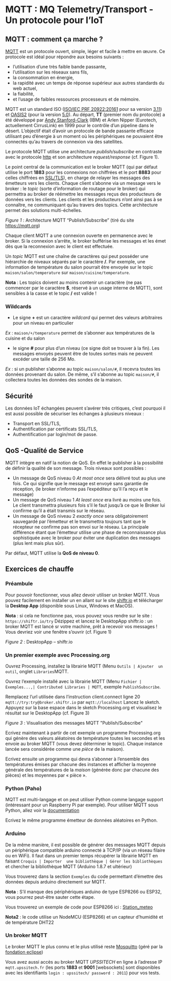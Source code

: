 # MQTT : MQ Telemetry/Transport - Un protocole pour l’IoT
## MQTT : comment ça marche ?
[MQTT](https://mqtt.org) est un protocole ouvert, simple, léger et facile à mettre en œuvre. Ce protocole est idéal pour répondre aux besoins suivants :
* l’utilisation d’une très faible bande passante,
* l’utilisation sur les réseaux sans fils,
* la consommation en énergie,
* la rapidité avec un temps de réponse supérieur aux autres standards du web actuel,
* la fiabilité,
* et l’usage de faibles ressources processeurs et de mémoire.

MQTT est un standard ISO ([ISO/IEC  PRF  20922:20161](https://www.iso.org/standard/69466.html) pour sa version [3.11](https://docs.oasis-open.org/mqtt/mqtt/v3.1.1/os/mqtt-v3.1.1-os.html))  et  [OASIS2](https://docs.oasis-open.org/mqtt/mqtt/v5.0/mqtt-v5.0.html) (pour la
version [5.0](https://docs.oasis-open.org/mqtt/mqtt/v5.0/mqtt-v5.0.html)).
Au  départ, **TT** (premier nom du protocole) a été développé par [Andy Stanford-Clark](https://en.wikipedia.org/wiki/Andy_Stanford-Clark) (IBM) et Arlen Nipper (Eurotech, actuellement CirrusLink) en 1999  pour le contrôle d’un pipeline dans le désert.
L’objectif était d’avoir un protocole de bande passante efficace utilisant peu d’énergie à un moment où
les périphériques ne pouvaient être connectés qu’au travers de connexion via des satellites.

Le protocole MQTT utilise une architecture *publish/subscribe* en contraste avec le protocole [http](https://www.rfc-editor.org/rfc/rfc9110.html) et son architecture *request/response* (cf. Figure 1).

Le point central de la communication est le broker MQTT (qui par défaut utilise le port **1883** pour les
connexions non chiffrées et le port **8883** pour celles chiffrées en [SSL/TLS](https://www.certeurope.fr/blog/tout-savoir-sur-les-certificats-ssl/)), en charge de relayer les messages des émetteurs vers les clients. Chaque client  s’abonne via un message vers le broker : le *topic* (sorte d’information de routage pour le broker) qui permettra au  broker de réémettre les messages reçus des producteurs de données vers les clients. Les clients et les producteurs n’ont ainsi pas à se connaître, ne communiquant qu’au travers des topics. Cette architecture permet des solutions multi-échelles.


*Figure 1* : Architecture MQTT “Publish/Subscribe” (tiré du site https://mqtt.org)

Chaque client MQTT a une connexion ouverte en permanence avec le broker. Si la connexion s’arrête,
le broker bufférise les messages et les émet dès que la reconnexion avec le client est effectuée.

Un *topic* MQTT est une chaîne de caractères qui peut posséder une hiérarchie de niveaux séparés par le caractère **/**.
Par  exemple,  une  information  de  température  du  salon  pourrait  être  envoyée  sur  le  topic ```maison/salon/temperature``` sur ```maison/cuisine/temperature```.

**Nota** : Les topics doivent au moins contenir un caractère (ne pas commencer par le caractère **$**, réservé à un usage interne de MQTT), sont sensibles à la casse et le topic **/** est valide !
 
### Wildcards
* Le signe **+** est un caractère *wildcard* qui permet des valeurs arbitraires pour un niveau en particulier

*Ex* : ```maison/+/temperature``` permet de s’abonner aux températures de la cuisine et du salon

* le signe **#** pour plus d’un niveau (ce signe doit se trouver à la fin). Les messages envoyés peuvent être de toutes sortes mais ne peuvent excéder une taille de 256 Mo.

*Ex* : si un publisher s’abonne au topic ```maison/salon/#```, il recevra toutes les données provenant
du  salon.  De  même,  s’il  s’abonne  au  topic  ```maison/#```,  il  collectera  toutes  les  données  des
sondes de la maison.

## Sécurité
Les  données  IoT  échangées  peuvent  s’avérer  très  critiques,  c’est  pourquoi  il  est  aussi  possible  de sécuriser les échanges à plusieurs niveaux :
* Transport en SSL/TLS,
* Authentification par certificats SSL/TLS,
* Authentification par login/mot de passe.

## QoS -Qualité de Service
MQTT intègre en natif la notion de QoS. En effet le publisher à la possibilité de définir la qualité de
son message.  Trois niveaux sont possibles :
* Un  message de QoS niveau 0 *At most once* sera délivré tout au plus une fois. Ce qui
signifie que le  message est envoyé sans garantie de réception, (le broker n’informe  pas
l’expéditeur qu’il l’a reçu et le message)
* Un message de QoS niveau 1 *At  least  once*  era  livré  au  moins  une  fois.  Le  client
transmettra plusieurs fois s’il le faut jusqu’à ce que le Broker lui confirme qu’il a était transmis
sur le réseau.
* Un  message  de  QoS  niveau  2  *exactly  once*  sera  obligatoirement  sauvegardé  par l’émetteur  et  le  transmettra  toujours  tant  que  le  récepteur  ne  confirme  pas  son  envoi  sur  le réseau. La principale différence étant que l’émetteur utilise une phase de reconnaissance plus sophistiquée avec le broker pour éviter une duplication des messages (plus lent mais plus sûr).

Par défaut, MQTT utilise la **QoS de niveau 0**.

## Exercices de chauffe
### Préambule
Pour pouvoir fonctionner, vous allez devoir utiliser un broker MQTT. Vous pouvez facilement en installer un  en  allant sur le site [shiftr.io](https://shiftr.io) et télécharger la  **Desktop App** (disponible sous  Linux, Windows et MacOS).

**Nota** : si cela ne fonctionne pas, vous pouvez vous rendre sur le site : ```https://shiftr.io/try```
Dézippez et lancez le DesktopApp shiftr.io : un broker MQTT est lancé sr votre machine, prêt à recevoir
vos messages ! Vous devriez voir une fenêtre s’ouvrir (cf. Figure 1)

*Figure 2* : DesktopApp – shiftr.io

### Un premier exemple avec Processing.org
Ouvrez  Processing,  installez  la  librairie  MQTT  (Menu  ```Outils | Ajouter  un  outil```,  onglet
```Libraries```MQTT.

Ouvrez l’exemple installé avec la librairie MQTT (Menu ```Fichier | Exemples...,| Contributed
Libraries | MQTT```, exemple ```PublishSubscribe```.

Remplacez l’url utilisée dans l’instruction client.connect ligne 20 ```mqtt://try:try@broker.shiftr.io``` par ```mqtt://localhost```
Lancez le sketch. Appuyez sur la base espace dans le sketch Processing.org et visualisez le résultat sur le DesktopApp (cf. Figure 3)

*Figure 3* : Visualisation des messages MQTT "Publish/Subscribe"

Ecrivez maintenant à partir de cet exemple un programme Processing.org qui génère des valeurs aléatoires  de  température toutes les secondes et les envoie au broker MQTT (vous devez déterminer le topic). Chaque instance lancée sera considérée comme une *pièce* de la maison).

Ecrivez ensuite un programme qui devra s’abonner à l’ensemble des températures émises par chacune des instances et  afficher  la  moyenne  générale  des  températures  de  la  *maison* (générée donc par chacune des pièces) et les moyennes par « pièce ».

### Python (Paho)
MQTT  est  multi-langage  et  on  peut  utiliser  Python  comme  langage  support  (intéressant  pour  un
Raspberry  Pi  par  exemple).  Pour  utiliser  MQTT  sous  Python,  allez  voir  la  [documentation](https://pypi.python.org/pypi/paho-mqtt)

Ecrivez le même programme émetteur de données aléatoires en Python.

### Arduino
De  la  même  manière,  il  est  possible  de  générer  des  messages  MQTT  depuis  un  périphérique
compatible arduino connecté à TCP/IP (via un réseau filaire ou en WiFi).
Il  faut  dans  un  premier  temps  récupérer  la  librairie  MQTT  en  faisant  ```Croquis | Importer  une
bibliothèque | Gérer les bibliothèques``` et chercher la bibliothèque MQTT (Arduino 1.8.7 et ultérieur)

Vous trouverez dans la section ```Exemples``` du code permettant d’émettre des données depuis arduino
directement sur MQTT.

**Nota** : S’il manque des périphériques arduino de type ESP8266 ou ESP32, vous pourrez peut-être sauter
cette étape.

Vous trouverez un exemple de code pour ESP8266 ici : [Station_meteo](https://github.com/truillet/upssitech/blob/master/SRI/5A/ID/TP/Code/UPSSITECH_station_meteo.zip)

**Nota2** : le code utilise un NodeMCU (ESP8266) et un capteur d’humidité et de température DHT22

### Un broker MQTT
Le broker MQTT le plus connu et le plus utilisé reste [Mosquitto](https://mosquitto.org) (géré par la [fondation eclipse](https://www.eclipse.org))

Vous  avez  aussi  accès  au  broker  MQTT  *UPSSITECH* en ligne à l’adresse IP  ```mqtt.upssitech.fr``` (les
ports **1883** et **9001** [websockets] sont disponibles avec les identifiants  ```login : upssitech/ password : 2011```) pour vos tests.
